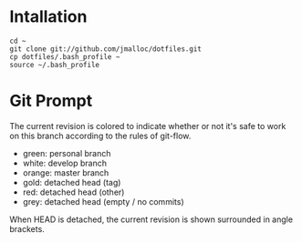 # Intallation

    cd ~
    git clone git://github.com/jmalloc/dotfiles.git
    cp dotfiles/.bash_profile ~
    source ~/.bash_profile

# Git Prompt

The current revision is colored to indicate whether or not it's safe to work on this branch according to the rules of git-flow.

 * green: personal branch
 * white: develop branch
 * orange: master branch
 * gold: detached head (tag)
 * red: detached head (other)
 * grey: detached head (empty / no commits)

When HEAD is detached, the current revision is shown surrounded in angle brackets.
